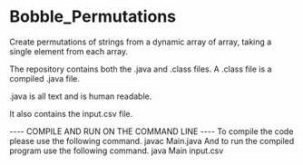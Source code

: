# Bobble_Permutations
Create permutations  of strings from a dynamic array of array, taking a single element from each array.

The repository contains both the .java and .class files.
A .class file is a compiled .java file.

.java is all text and is human readable.

It also contains the input.csv file.

---- COMPILE AND RUN ON THE COMMAND LINE ----
To compile the code please use the following command.
                    javac Main.java
And to run the compiled program use the following command.
                    java Main input.csv

